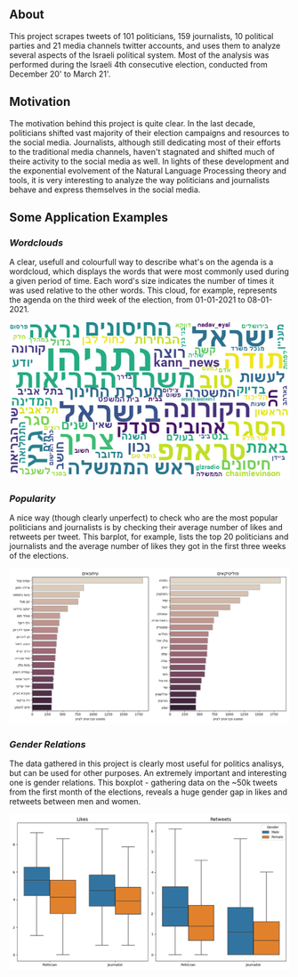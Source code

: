 ## About
This project scrapes tweets of 101 politicians, 159 journalists, 10 political parties and 21 media channels twitter accounts, and uses them to analyze several aspects of the Israeli political system. Most of the analysis was performed during the Israeli 4th consecutive election, conducted from December 20' to March 21'. 

## Motivation
The motivation behind this project is quite clear. In the last decade, politicians shifted vast majority of their election campaigns and resources to the social media. 
Journalists, although still dedicating most of their efforts to the traditional media channels, haven't stagnated and shifted much of theire activity to the social media as well.
In lights of these development and the exponential evolvement of the Natural Language Processing theory and tools, it is very interesting to analyze the way politicians and journalists behave and express themselves in the social media.

## Some Application Examples 
### *Wordclouds*
A clear, usefull and colourfull way to describe what's on the agenda is a wordcloud, which displays the words that were most commonly used during a given period of time. Each word's size indicates the number of times it was used relative to the other words. This cloud, for example, represents the agenda on the third week of the election, from 01-01-2021 to 08-01-2021. 

<p align="center">
  <img src="Visualizations/Wordclouds/Wordcloud%208-1-2021.png">
</p>

### *Popularity*
A nice way (though clearly unperfect) to check who are the most popular politicians and journalists is by checking their average number of likes and retweets per tweet. This barplot, for example, lists the top 20 politicians and journalists and the average number of likes they got in the first three weeks of the elections.

<p align="center">
  <img src="/Visualizations/Favorites/Favorites%209-1-2021.png" width="600"/>
</p>

### *Gender Relations*
The data gathered in this project is clearly most useful for politics analisys, but can be used for other purposes. An extremely important and interesting one is gender relations. This boxplot - gathering data on the ~50k tweets from the first month of the elections, reveals a huge gender gap in likes and retweets between men and women.

<p align="center">
  <img src="/Visualizations/Gender/Traffic%20Boxplot%2015-1-2021.png" width="600">
</p>
